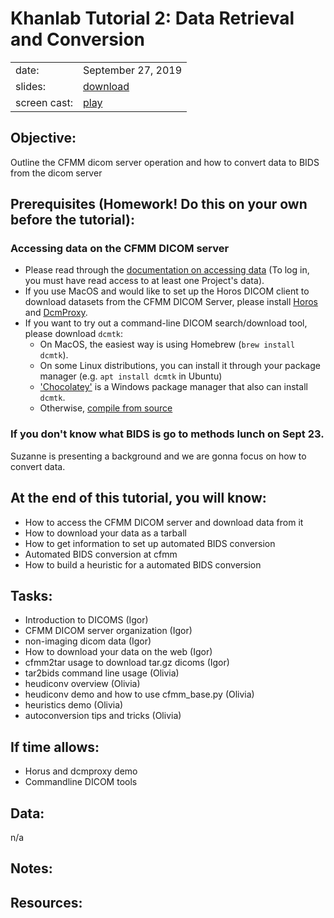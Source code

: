 # Khanlab Tutorial 2: Data Retrieval and Conversion

| | |
|-|-|
| date: | September 27, 2019 |
| slides: | [download](https://docs.google.com/presentation/d/1zor12oH5fjXIaqTRPtJEt2KDd6MP8e3dgRCGhaWOjXs/edit?usp=sharing) |
| screen cast: | [play](https://youtu.be/VzQWYe--_RQ)|

## Objective:
Outline the CFMM dicom server operation and how to convert data to BIDS from the dicom server

## Prerequisites (Homework! Do this on your own before the tutorial):

### Accessing data on the CFMM DICOM server
* Please read through the [documentation on accessing data](https://dicom.cfmm.robarts.ca/dm/docs/accessing_data) (To log in, you must have read access to at least one Project's data).
* If you use MacOS and would like to set up the Horos DICOM client to download datasets from the CFMM DICOM Server, please install [Horos](https://horosproject.org/download-horos/) and [DcmProxy](https://gitlab.com/cfmm/dcmproxy/-/jobs/artifacts/0.4/raw/DcmProxy-0.4.dmg?job=build%3Amacos).
* If you want to try out a command-line DICOM search/download tool, please download `dcmtk`:
  * On MacOS, the easiest way is using Homebrew (`brew install dcmtk`).
  * On some Linux distributions, you can install it through your package manager (e.g. `apt install dcmtk` in Ubuntu)
  * ['Chocolatey'](https://chocolatey.org/) is a Windows package manager that also can install `dcmtk`.
  * Otherwise, [compile from source](https://support.dcmtk.org/docs/file_install.html)

### If you don't know what BIDS is go to methods lunch on Sept 23.
Suzanne is presenting a background and we are gonna focus on how to convert data.

## At the end of this tutorial, you will know:

* How to access the CFMM DICOM server and download data from it
* How to download your data as a tarball
* How to get information to set up automated BIDS conversion
* Automated BIDS conversion at cfmm
* How to build a heuristic for a automated BIDS conversion

## Tasks:

* Introduction to DICOMS (Igor)
* CFMM DICOM server organization (Igor)
* non-imaging dicom data (Igor)
* How to download your data on the web (Igor)
* cfmm2tar usage to download tar.gz dicoms (Igor)
* tar2bids command line usage (Olivia)
* heudiconv overview (Olivia)
* heudiconv demo and how to use cfmm_base.py (Olivia)
* heuristics demo  (Olivia)
* autoconversion tips and tricks (Olivia)

## If time allows:

* Horus and dcmproxy demo
* Commandline DICOM tools

## Data:

n/a

## Notes:

## Resources:


